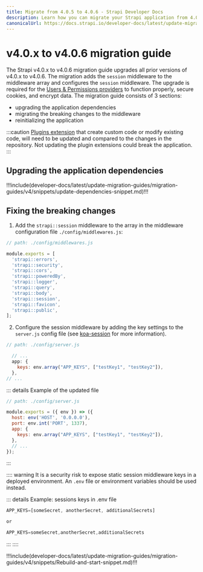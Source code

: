 ```yaml
---
title: Migrate from 4.0.5 to 4.0.6 - Strapi Developer Docs
description: Learn how you can migrate your Strapi application from 4.0.5 to 4.0.6.
canonicalUrl: https://docs.strapi.io/developer-docs/latest/update-migration-guides/migration-guides/v4/migration-guide-4.0.x-to4.0.6.html
---
```


# v4.0.x to v4.0.6 migration guide

The Strapi v4.0.x to v4.0.6 migration guide upgrades all prior versions of v4.0.x to v4.0.6. The migration adds the `session` middleware to the middleware array and configures the `session` middleware. The upgrade is required for the [Users & Permissions providers](/user-docs/latest/settings/configuring-users-permissions-plugin-settings.md) to function properly, secure cookies, and encrypt data. The migration guide consists of 3 sections:

- upgrading the application dependencies
- migrating the breaking changes to the middleware
- reinitializing the application

:::caution
 [Plugins extension](/developer-docs/latest/plugins/users-permissions.md) that create custom code or modify existing code, will need to be updated and compared to the changes in the repository. Not updating the plugin extensions could break the application.
:::

## Upgrading the application dependencies

!!!include(developer-docs/latest/update-migration-guides/migration-guides/v4/snippets/update-dependencies-snippet.md)!!!

## Fixing the breaking changes

1. Add the `strapi::session` middleware to the array in the middleware configuration file `./config/middlewares.js`:

```jsx
// path: ./config/middlewares.js

module.exports = [
  'strapi::errors',
  'strapi::security',
  'strapi::cors',
  'strapi::poweredBy',
  'strapi::logger',
  'strapi::query',
  'strapi::body',
  'strapi::session',
  'strapi::favicon',
  'strapi::public',
];
```

2. Configure the session middleware by adding the key settings to the `server.js` config file (see [koa-session](https://github.com/koajs/session/blob/master/Readme.md) for more information).

```jsx
// path: ./config/server.js

  // ...
  app: {
    keys: env.array("APP_KEYS", ["testKey1", "testKey2"]),
  },
// ...
```

::: details Example of the updated file

```jsx
// path: ./config/server.js

module.exports = ({ env }) => ({
  host: env('HOST', '0.0.0.0'),
  port: env.int('PORT', 1337),
  app: {
    keys: env.array("APP_KEYS", ["testKey1", "testKey2"]),
  },
  // ...
});

```

:::

:::: warning
It is a security risk to expose static session middleware keys in a deployed environment. An `.env` file or environment variables should be used instead.

::: details Example: sessions keys in .env file

```js
APP_KEYS=[someSecret, anotherSecret, additionalSecrets]

or 

APP_KEYS=someSecret,anotherSecret,additionalSecrets
```

:::
::::

!!!include(developer-docs/latest/update-migration-guides/migration-guides/v4/snippets/Rebuild-and-start-snippet.md)!!!

